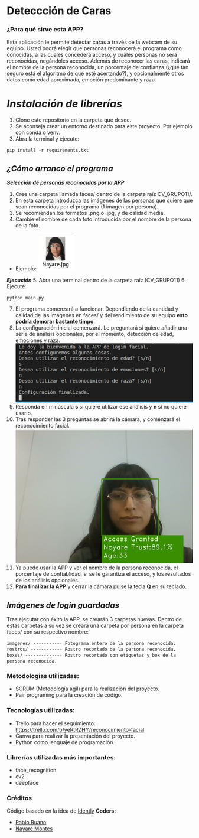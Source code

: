 # Deteccción de Caras
### ¿Para qué sirve esta APP?
Esta aplicación le permite detectar caras a través de la webcam de su equipo. Usted podrá elegir que personas reconocerá el programa como conocidas, a las cuales concederá acceso, y cuáles personas no será reconocidas, negándoles acceso. Además de reconocer las caras, indicará el nombre de la persona reconocida, un porcentaje de confianza (¿qué tan seguro está el algoritmo de que esté acertando?), y opcionalmente otros datos como edad aproximada, emoción predominante y raza.
# ***Instalación de librerías***
1. Clone este repositorio en la carpeta que desee.
2. Se aconseja crear un entorno destinado para este proyecto. Por ejemplo con conda o venv.
3. Abra la terminal y ejecute:
```
pip install -r requirements.txt
```
## ***¿Cómo arranco el programa***
***Selección de personas reconocidas por la APP***
1. Cree una carpeta llamada faces/ dentro de la carpeta raíz CV_GRUPO11/.
2. En esta carpeta introduzca las imágenes de las personas que quiere que sean reconocidas por el programa (1 imagen por persona).
3. Se recomiendan los formatos .png o .jpg, y de calidad media.
4. Cambie el nombre de cada foto introducida por el nombre de la persona de la foto. 
* Ejemplo: ![nombre_archivo](img/archivo.png)

***Ejecución***
5. Abra una terminal dentro de la carpeta raíz (CV_GRUPO11)
6. Ejecute:
```
python main.py
```
7. El programa comenzará a funcionar. Dependiendo de la cantidad y calidad de las imágenes en faces/ y del rendimiento de su equipo **esto podría demorar bastante timpo**.
8. La configuración inicial comenzará. Le preguntará si quiere añadir una serie de análisis opcionales, por el momento, detección de edad, emociones y raza.
![configuracion](img/config.png)
9. Responda en minúscula **s** si quiere utilizar ese análisis y **n** si no quiere usarlo.
10. Tras responder las 3 preguntas se abrirá la cámara, y comenzará el reconocimiento facial.
![demo](img/demo1.png)
11. Ya puede usar la APP y ver el nombre de la persona reconocida, el porcentaje de confiablidad, si se le garantiza el acceso, y los resultados de los análisis opcionales.
12. **Para finalizar la APP** y cerrar la cámara pulse la tecla **Q** en su teclado.
## ***Imágenes de login guardadas***
Tras ejecutar con éxito la APP, se crearán 3 carpetas nuevas. Dentro de estas carpetas a su vez se creará una carpeta por persona en la carpeta faces/ con su respectivo nombre:
```
imagenes/ ----------- Fotograma entero de la persona reconocida.
rostros/ ------------ Rostro recortado de la persona reconocida.
boxes/ -------------- Rostro recortado con etiquetas y box de la persona reconocida.
```
### Metodologías utilizadas:
- SCRUM (Metodología ágil) para la realización del proyecto.
- Pair programing para la creación de código.
### Tecnologías utilizadas:
- Trello para hacer el seguimiento: https://trello.com/b/yeRtRZHY/reconocimiento-facial
- Canva para realizar la presentación del proyecto.
- Python como lenguaje de programación.
### Librerías utilizadas más importantes:
- face_recognition
- cv2
- deepface
### Créditos
Código basado en la idea de [Idently](https://www.youtube.com/watch?v=tl2eEBFEHqM&t=19s&ab_channel=Indently)
**Coders:**
- [Pablo Ruano](https://www.linkedin.com/in/pablo-ruano-sainz/)
- [Nayare Montes](https://www.linkedin.com/in/nayare-montes-gavilan/)
